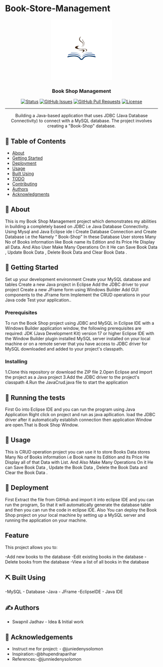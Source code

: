 # Book-Store-Management

<p align="center">
  <a href="" rel="noopener">
 <img width=200px height=200px src="https://github.com/Swappy1995/JavaCrud/blob/master/bookshop_logo.png" alt="Project logo"></a>
</p>

<h3 align="center">Book Shop Management</h3>

<div align="center"> 

  [![Status](https://img.shields.io/badge/status-active-success.svg)]() 
  [![GitHub Issues](https://img.shields.io/github/issues/kylelobo/The-Documentation-Compendium.svg)](https://github.com/kylelobo/The-Documentation-Compendium/issues)
  [![GitHub Pull Requests](https://img.shields.io/github/issues-pr/kylelobo/The-Documentation-Compendium.svg)](https://github.com/kylelobo/The-Documentation-Compendium/pulls)
  [![License](https://img.shields.io/badge/license-MIT-blue.svg)](/LICENSE)

</div>

---

<p align="center"> Building a Java-based application that uses JDBC (Java Database Connectivity) to connect with a MySQL database. The project involves creating a "Book-Shop" database.

    
</p>

## 📝 Table of Contents
- [About](#about)
- [Getting Started](#getting_started)
- [Deployment](#deployment)
- [Usage](#usage)
- [Built Using](#built_using)
- [TODO](../TODO.md)
- [Contributing](../CONTRIBUTING.md)
- [Authors](#authors)
- [Acknowledgments](#acknowledgement)

## 🧐 About <a name = "about"></a>
This is my Book Shop Management project which demonstrates my abilities in building a completely based on JDBC i.e Java Database Connectivity. Using Mysql and Java Eclipse ide i Create Database Connection and Create Database i.e the Namely “ Book-Shop” In these Database User stores Many No of Books information  like Book name its Edition and its Price He Display all Data. And Also User Make Many Operations On it He can Save Book Data , Update Book Data , Delete Book Data and Clear Book Data .

## 🏁 Getting Started <a name = "getting_started"></a>
Set up your development environment Create your MySQL database and tables Create a new Java project in Eclipse Add the JDBC driver to your project Create a new JFrame form using Windows Builder Add GUI components to the JFrame form Implement the CRUD operations in your Java code Test your application..
### Prerequisites
To run the Book Shop project using JDBC and MySQL in Eclipse IDE with a Windows Builder application window, the following prerequisites are required: JDK (Java Development Kit) version 17 or higher Eclipse IDE with the Window Builder plugin installed MySQL server installed on your local machine or on a remote server that you have access to JDBC driver for MySQL downloaded and added to your project's classpath.

### Installing
1.Clone this repository or download the ZIP file
2.Open Eclipse and import the project as a Java project
3.Add the JDBC driver to the project's classpath
4.Run the JavaCrud.java file to start the application
## 🔧 Running the tests <a name = "tests"></a>
First Go into Eclipse IDE and you can run the program using Java Application Right click on project and run as java apllication. load the JDBC driver after it automatically establish connection then application Window are open.That is Book Shop Window.



## 🎈 Usage <a name="usage"></a>
This is CRUD operation project you can use it to store Books Data stores Many No of Books information i.e Book name its Edition and its Price He Display all of that Data with List. And Also Make Many Operations On it He can Save Book Data , Update the Book Data , Delete the Book Data and Clear the Book Data .

## 🚀 Deployment <a name = "deployment"></a>
First Extract the file from GitHub and import it into eclipse IDE and you can run the program, So that it will automatically generate the database table and then you can run the code in eclipse IDE. Also You can deploy the Book Shop project on your local machine by setting up a MySQL server and running the application on your machine.

## Feature <a name = "Feature"></a>
This project allows you to:

-Add new books to the database
-Edit existing books in the database
-Delete books from the database
-View a list of all books in the database

## ⛏️ Built Using <a name = "built_using"></a>
-MySQL - Database
-Java - JFrame
-EclipseIDE - Java IDE

## ✍️ Authors <a name = "authors"></a>
- Swapnil Jadhav - Idea & Initial work



## 🎉 Acknowledgements <a name = "acknowledgement"></a>
- Instruct me for project: - @juniedenysolomon
- Inspiration:-@bhupendraparihar
- References:-@junniedenysolomon

